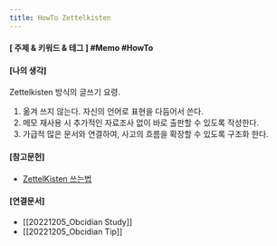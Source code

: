 ```yaml
---
title: HowTo Zettelkisten
---
```

#### \[ 주제  & 키워드 & 테그 ] #Memo #HowTo
#### \[나의 생각]

Zettelkisten 방식의 글쓰기 요령.
1.  옮겨 쓰지 않는다. 자신의 언어로 표현을 다듬어서 쓴다.
2.  메모 재사용 시 추가적인 자료조사 없이 바로 출판할 수 있도록 작성한다.
3.  가급적 많은 문서와 연결하여, 사고의 흐름을 확장할 수 있도록 구조화 한다.

#### \[참고문헌]
- [ZettelKisten 쓰는법](https://youtu.be/dXzfLOCEDaw)

#### \[연결문서]
- [[20221205_Obcidian Study]]
- [[20221205_Obcidian Tip]]
